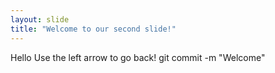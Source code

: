 ```yaml
---
layout: slide
title: "Welcome to our second slide!"
---
```

Hello
Use the left arrow to go back!
git commit -m "Welcome"
